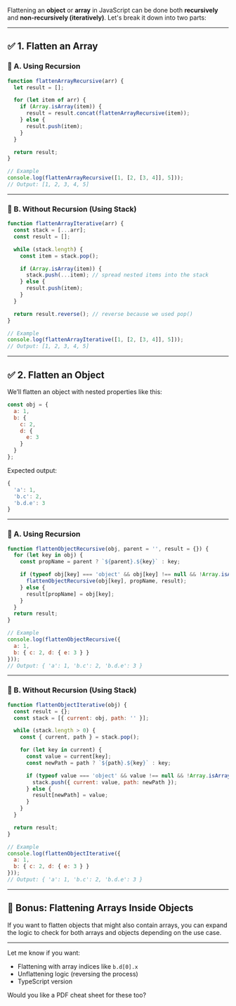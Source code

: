Flattening an **object** or **array** in JavaScript can be done both **recursively** and **non-recursively (iteratively)**. Let's break it down into two parts:

---

## ✅ 1. Flatten an **Array**

### 🔁 A. Using **Recursion**

```js
function flattenArrayRecursive(arr) {
  let result = [];

  for (let item of arr) {
    if (Array.isArray(item)) {
      result = result.concat(flattenArrayRecursive(item));
    } else {
      result.push(item);
    }
  }

  return result;
}

// Example
console.log(flattenArrayRecursive([1, [2, [3, 4]], 5]));
// Output: [1, 2, 3, 4, 5]
```

---

### 🔁 B. Without Recursion (Using Stack)

```js
function flattenArrayIterative(arr) {
  const stack = [...arr];
  const result = [];

  while (stack.length) {
    const item = stack.pop();

    if (Array.isArray(item)) {
      stack.push(...item); // spread nested items into the stack
    } else {
      result.push(item);
    }
  }

  return result.reverse(); // reverse because we used pop()
}

// Example
console.log(flattenArrayIterative([1, [2, [3, 4]], 5]));
// Output: [1, 2, 3, 4, 5]
```

---

## ✅ 2. Flatten an **Object**

We’ll flatten an object with nested properties like this:

```js
const obj = {
  a: 1,
  b: {
    c: 2,
    d: {
      e: 3
    }
  }
};
```

Expected output:

```js
{
  'a': 1,
  'b.c': 2,
  'b.d.e': 3
}
```

---

### 🔁 A. Using **Recursion**

```js
function flattenObjectRecursive(obj, parent = '', result = {}) {
  for (let key in obj) {
    const propName = parent ? `${parent}.${key}` : key;

    if (typeof obj[key] === 'object' && obj[key] !== null && !Array.isArray(obj[key])) {
      flattenObjectRecursive(obj[key], propName, result);
    } else {
      result[propName] = obj[key];
    }
  }
  return result;
}

// Example
console.log(flattenObjectRecursive({
  a: 1,
  b: { c: 2, d: { e: 3 } }
}));
// Output: { 'a': 1, 'b.c': 2, 'b.d.e': 3 }
```

---

### 🔁 B. Without Recursion (Using Stack)

```js
function flattenObjectIterative(obj) {
  const result = {};
  const stack = [{ current: obj, path: '' }];

  while (stack.length > 0) {
    const { current, path } = stack.pop();

    for (let key in current) {
      const value = current[key];
      const newPath = path ? `${path}.${key}` : key;

      if (typeof value === 'object' && value !== null && !Array.isArray(value)) {
        stack.push({ current: value, path: newPath });
      } else {
        result[newPath] = value;
      }
    }
  }

  return result;
}

// Example
console.log(flattenObjectIterative({
  a: 1,
  b: { c: 2, d: { e: 3 } }
}));
// Output: { 'a': 1, 'b.c': 2, 'b.d.e': 3 }
```

---

## 🧠 Bonus: Flattening Arrays Inside Objects

If you want to flatten objects that might also contain arrays, you can expand the logic to check for both arrays and objects depending on the use case.

---

Let me know if you want:

* Flattening with array indices like `b.d[0].x`
* Unflattening logic (reversing the process)
* TypeScript version

Would you like a PDF cheat sheet for these too?

